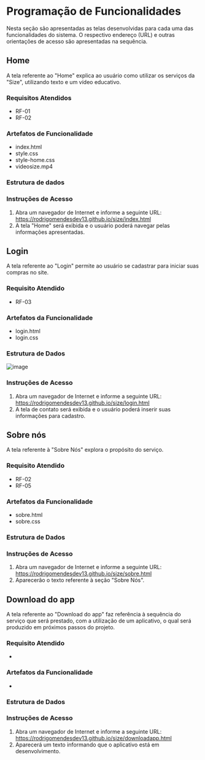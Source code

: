 # Programação de Funcionalidades

Nesta seção são apresentadas as telas desenvolvidas para cada uma das funcionalidades do sistema. O respectivo endereço (URL) e outras orientações de acesso são apresentadas na sequência.


## Home

A tela referente ao "Home" explica ao usuário como utilizar os serviços da "Size", utilizando texto e um vídeo educativo.  

### Requisitos Atendidos

- RF-01
- RF-02

### Artefatos de Funcionalidade

- index.html
- style.css
- style-home.css
- videosize.mp4

### Estrutura de dados



### Instruções de Acesso

1.	Abra um navegador de Internet e informe a seguinte URL: https://rodrigomendesdev13.github.io/size/index.html
2.	A tela "Home" será exibida e o usuário poderá navegar pelas informações apresentadas.


## Login

A tela referente ao "Login" permite ao usuário se cadastrar para iniciar suas compras no site.

### Requisito Atendido

- RF-03

### Artefatos da Funcionalidade

- login.html
- login.css

### Estrutura de Dados

![image](https://user-images.githubusercontent.com/89881486/138779954-04d6ea9a-42c1-40ba-b260-eec9146d578d.png)

### Instruções de Acesso

1.	Abra um navegador de Internet e informe a seguinte URL: https://rodrigomendesdev13.github.io/size/login.html
2.	A tela de contato será exibida e o usuário poderá inserir suas informações para cadastro.


## Sobre nós

A tela referente à "Sobre Nós" explora o propósito do serviço.

### Requisito Atendido
- RF-02
- RF-05

### Artefatos da Funcionalidade
- sobre.html
- sobre.css

### Estrutura de Dados


### Instruções de Acesso
1.	Abra um navegador de Internet e informe a seguinte URL: https://rodrigomendesdev13.github.io/size/sobre.html
2.	Aparecerão o texto referente à seção "Sobre Nós".

## Download do app

A tela referente ao "Download do app" faz referência à sequência do serviço que será prestado, com a utilização de um aplicativo, o qual será produzido em próximos passos do projeto.

### Requisito Atendido
- 

### Artefatos da Funcionalidade
- 

### Estrutura de Dados


### Instruções de Acesso
1.	Abra um navegador de Internet e informe a seguinte URL: https://rodrigomendesdev13.github.io/size/downloadapp.html
2.	Aparecerá um texto informando que o aplicativo está em desenvolvimento.
